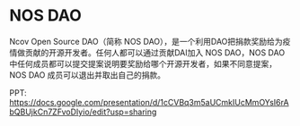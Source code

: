 # NOS DAO

Ncov Open Source DAO（简称 NOS DAO），是一个利用DAO把捐款奖励给为疫情做贡献的开源开发者。任何人都可以通过贡献DAI加入 NOS DAO，NOS DAO 中任何成员都可以提交提案说明要奖励给哪个开源开发者，如果不同意提案，NOS DAO 成员可以退出并取出自己的捐款。

PPT: https://docs.google.com/presentation/d/1cCVBq3m5aUCmkIUcMmOYsI6rAbQBUjkCn7ZFvoDIyio/edit?usp=sharing